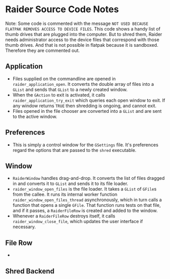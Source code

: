 # Raider Source Code Notes

Note: Some code is commented with the message `NOT USED BECAUSE FLATPAK REMOVES ACCESS TO DEVICE FILES`. This code shows a handy list of thumb drives that are plugged into the computer. But to shred them, Raider needs administrator access to the device files that correspond with those thumb drives. And that is not possible in flatpak because it is sandboxed. Therefore they are commented out.

## Application
 - Files supplied on the commandline are opened in `raider_application_open`. It converts the double array of files into a `GList` and sends that `GList` to a newly created window.
 - When the `GAction` to exit is activated, it calls `raider_application_try_exit` which queries each open window to exit. If any window returns `TRUE` then shredding is ongoing, and cannot exit.
 - Files opened in the file chooser are converted into a `GList` and are sent to the active window.

## Preferences
 - This is simply a control window for the `GSettings` file. It's preferences regard the options that are passed to the `shred` executable.

## Window
 - `RaiderWindow` handles drag-and-drop. It converts the list of files dragged in and converts it to `GList` and sends it to its file loader.
 - `raider_window_open_files` is the file loader. It takes a `GList` of `GFile`s from the callee. It runs its internal worker function `raider_window_open_files_thread` asynchronously, which in turn calls a function that opens a single `GFile`. That function runs tests on that file, and if it passes, a `RaiderFileRow` is created and added to the window.
 - Whenever a `RaiderFileRow` destroys itself, it calls `raider_window_close_file`, which updates the user interface if necessary.

## File Row
 -

## Shred Backend

